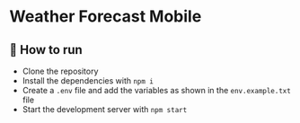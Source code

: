 # Weather Forecast Mobile

## 🚀 How to run

- Clone the repository
- Install the dependencies with `npm i`
- Create a `.env` file and add the variables as shown in the `env.example.txt` file
- Start the development server with `npm start`
